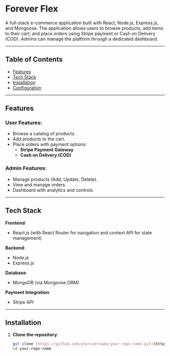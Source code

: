 # Forever Flex

A full-stack e-commerce application built with React, Node.js, Express.js, and Mongoose. The application allows users to browse products, add items to their cart, and place orders using Stripe payment or Cash on Delivery (COD). Admins can manage the platform through a dedicated dashboard.

---

## Table of Contents

- [Features](#features)
- [Tech Stack](#tech-stack)
- [Installation](#installation)
- [Configuration](#configuration)


---

## Features

### User Features:
- Browse a catalog of products.
- Add products to the cart.
- Place orders with payment options:
  - **Stripe Payment Gateway**
  - **Cash on Delivery (COD)**

### Admin Features:
- Manage products (Add, Update, Delete).
- View and manage orders.
- Dashboard with analytics and controls.

---

## Tech Stack

**Frontend**:  
- React.js (with React Router for navigation and context API for state management)

**Backend**:  
- Node.js  
- Express.js  

**Database**:  
- MongoDB (via Mongoose ORM)

**Payment Integration**:  
- Stripe API

---

## Installation

1. **Clone the repository**:
   ```bash
   git clone [https://github.com/yourusername/your-repo-name.git](https://github.com/Dinobondhu-shill/ForeverFlex)
   cd your-repo-name
